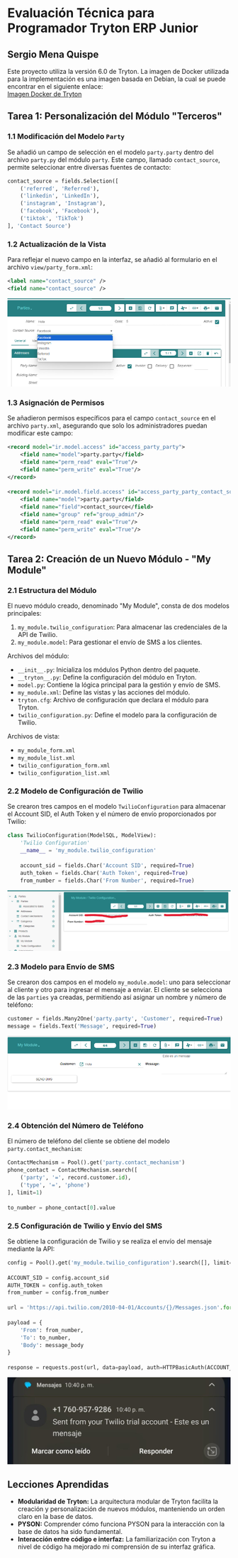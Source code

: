 # Evaluación Técnica para Programador Tryton ERP Junior
## Sergio Mena Quispe

Este proyecto utiliza la versión 6.0 de Tryton. La imagen de Docker utilizada para la implementación es una imagen basada en Debian, la cual se puede encontrar en el siguiente enlace:  
[Imagen Docker de Tryton](https://foss.heptapod.net/tryton/tryton-docker)

## Tarea 1: Personalización del Módulo "Terceros"

### 1.1 Modificación del Modelo `Party`

Se añadió un campo de selección en el modelo `party.party` dentro del archivo `party.py` del módulo `party`. Este campo, llamado `contact_source`, permite seleccionar entre diversas fuentes de contacto:

```python
contact_source = fields.Selection([
    ('referred', 'Referred'),
    ('linkedin', 'LinkedIn'),
    ('instagram', 'Instagram'),
    ('facebook', 'Facebook'),
    ('tiktok', 'TikTok')
], 'Contact Source')
```

### 1.2 Actualización de la Vista

Para reflejar el nuevo campo en la interfaz, se añadió al formulario en el archivo `view/party_form.xml`:

```xml
<label name="contact_source" />
<field name="contact_source" />
```

![Vista del nuevo campo](image.png)

### 1.3 Asignación de Permisos

Se añadieron permisos específicos para el campo `contact_source` en el archivo `party.xml`, asegurando que solo los administradores puedan modificar este campo:

```xml
<record model="ir.model.access" id="access_party_party">
    <field name="model">party.party</field>
    <field name="perm_read" eval="True"/>
    <field name="perm_write" eval="True"/>
</record>

<record model="ir.model.field.access" id="access_party_party_contact_source_admin">
    <field name="model">party.party</field>
    <field name="field">contact_source</field>
    <field name="group" ref="group_admin"/>
    <field name="perm_read" eval="True"/>
    <field name="perm_write" eval="True"/>
</record>
```

## Tarea 2: Creación de un Nuevo Módulo - "My Module"

### 2.1 Estructura del Módulo

El nuevo módulo creado, denominado "My Module", consta de dos modelos principales:

1. `my_module.twilio_configuration`: Para almacenar las credenciales de la API de Twilio.
2. `my_module.model`: Para gestionar el envío de SMS a los clientes.

Archivos del módulo:
- `__init__.py`: Inicializa los módulos Python dentro del paquete.
- `__tryton__.py`: Define la configuración del módulo en Tryton.
- `model.py`: Contiene la lógica principal para la gestión y envío de SMS.
- `my_module.xml`: Define las vistas y las acciones del módulo.
- `tryton.cfg`: Archivo de configuración que declara el módulo para Tryton.
- `twilio_configuration.py`: Define el modelo para la configuración de Twilio.

Archivos de vista:
- `my_module_form.xml`
- `my_module_list.xml`
- `twilio_configuration_form.xml`
- `twilio_configuration_list.xml`

### 2.2 Modelo de Configuración de Twilio

Se crearon tres campos en el modelo `TwilioConfiguration` para almacenar el Account SID, el Auth Token y el número de envío proporcionados por Twilio:

```python
class TwilioConfiguration(ModelSQL, ModelView):
    'Twilio Configuration'
    __name__ = 'my_module.twilio_configuration'

    account_sid = fields.Char('Account SID', required=True)
    auth_token = fields.Char('Auth Token', required=True)
    from_number = fields.Char('From Number', required=True)
```

![Vista de la configuración de Twilio](image-1.png)

### 2.3 Modelo para Envío de SMS

Se crearon dos campos en el modelo `my_module.model`: uno para seleccionar al cliente y otro para ingresar el mensaje a enviar. El cliente se selecciona de las `parties` ya creadas, permitiendo así asignar un nombre y número de teléfono:

```python
customer = fields.Many2One('party.party', 'Customer', required=True)
message = fields.Text('Message', required=True)
```

![Vista del formulario de envío de SMS](image-2.png)

### 2.4 Obtención del Número de Teléfono

El número de teléfono del cliente se obtiene del modelo `party.contact_mechanism`:

```python
ContactMechanism = Pool().get('party.contact_mechanism')
phone_contact = ContactMechanism.search([
    ('party', '=', record.customer.id),
    ('type', '=', 'phone')
], limit=1)

to_number = phone_contact[0].value
```

### 2.5 Configuración de Twilio y Envío del SMS

Se obtiene la configuración de Twilio y se realiza el envío del mensaje mediante la API:

```python
config = Pool().get('my_module.twilio_configuration').search([], limit=1)[0]

ACCOUNT_SID = config.account_sid
AUTH_TOKEN = config.auth_token
from_number = config.from_number

url = 'https://api.twilio.com/2010-04-01/Accounts/{}/Messages.json'.format(ACCOUNT_SID)

payload = {
    'From': from_number,
    'To': to_number,
    'Body': message_body
}

response = requests.post(url, data=payload, auth=HTTPBasicAuth(ACCOUNT_SID, AUTH_TOKEN))
```

![Resultado del envío de SMS](image-3.jpg)

## Lecciones Aprendidas

- **Modularidad de Tryton:** La arquitectura modular de Tryton facilita la creación y personalización de nuevos módulos, manteniendo un orden claro en la base de datos.
- **PYSON:** Comprender cómo funciona PYSON para la interacción con la base de datos ha sido fundamental.
- **Interacción entre código e interfaz:** La familiarización con Tryton a nivel de código ha mejorado mi comprensión de su interfaz gráfica.

